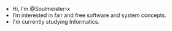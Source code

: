 - Hi, I’m @Soulmeister-x
- I’m interested in fair and free software and system concepts.
- I'm currently studying Informatics.

<!---
Soulmeister-x/Soulmeister-x is a ✨ special ✨ repository because its `README.md` (this file) appears on your GitHub profile.
You can click the Preview link to take a look at your changes.
--->
